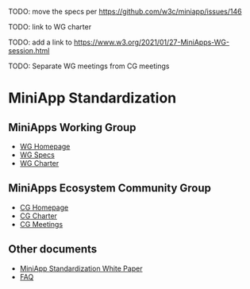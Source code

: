 TODO: move the specs per https://github.com/w3c/miniapp/issues/146

TODO: link to WG charter

TODO: add a link to https://www.w3.org/2021/01/27-MiniApps-WG-session.html

TODO: Separate WG meetings from CG meetings

# MiniApp Standardization

## MiniApps Working Group

* [WG Homepage](https://www.w3.org/2021/miniapps/)
* [WG Specs](https://github.com/w3c/miniapp/tree/gh-pages/specs)
* [WG Charter](@@)

## MiniApps Ecosystem Community Group

* [CG Homepage](https://www.w3.org/community/miniapps/)
* [CG Charter](https://w3c.github.io/miniapp/charters/cg.html)
* [CG Meetings](https://github.com/w3c/miniapp/blob/gh-pages/Meetings/Meetings.md)

## Other documents

* [MiniApp Standardization White Paper](https://w3c.github.io/miniapp/white-paper/)
* [FAQ](https://github.com/w3c/miniapp/blob/gh-pages/docs/FAQ.md)
